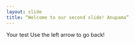 ```yaml
---
layout: slide
title: “Welcome to our second slide! Anupama”
---
```

Your test
Use the left arrow to go back!
